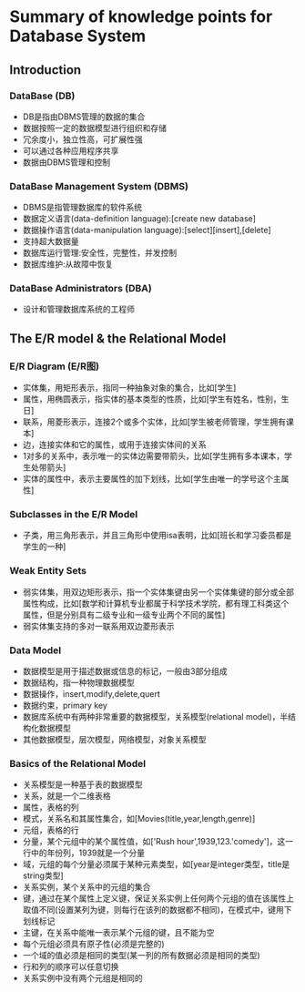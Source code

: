 # Summary of knowledge points for Database System
## Introduction
### DataBase (DB)
* DB是指由DBMS管理的数据的集合
* 数据按照一定的数据模型进行组织和存储
* 冗余度小，独立性高，可扩展性强
* 可以通过各种应用程序共享
* 数据由DBMS管理和控制
### DataBase Management System (DBMS)
* DBMS是指管理数据库的软件系统
* 数据定义语言(data-definition language):[create new database]
* 数据操作语言(data-manipulation language):[select][insert],[delete]
* 支持超大数据量
* 数据库运行管理:安全性，完整性，并发控制
* 数据库维护:从故障中恢复
### DataBase Administrators (DBA)
* 设计和管理数据库系统的工程师
## The E/R model & the Relational Model
### E/R Diagram (E/R图)
* 实体集，用矩形表示，指同一种抽象对象的集合，比如[学生]
* 属性，用椭圆表示，指实体的基本类型的性质，比如[学生有姓名，性别，生日]
* 联系，用菱形表示，连接2个或多个实体，比如[学生被老师管理，学生拥有课本]
* 边，连接实体和它的属性，或用于连接实体间的关系
* 1对多的关系中，表示唯一的实体边需要带箭头，比如[学生拥有多本课本，学生处带箭头]
* 实体的属性中，表示主要属性的加下划线，比如[学生由唯一的学号这个主属性]
### Subclasses in the E/R Model
* 子类，用三角形表示，并且三角形中使用isa表明，比如[班长和学习委员都是学生的一种]
### Weak Entity Sets
* 弱实体集，用双边矩形表示，指一个实体集键由另一个实体集键的部分或全部属性构成，比如[数学和计算机专业都属于科学技术学院，都有理工科类这个属性，但是分别具有二级专业和一级专业两个不同的属性]
* 弱实体集支持的多对一联系用双边菱形表示
### Data Model
* 数据模型是用于描述数据或信息的标记，一般由3部分组成
* 数据结构，指一种物理数据模型
* 数据操作，insert,modify,delete,quert
* 数据约束，primary key
* 数据库系统中有两种非常重要的数据模型，关系模型(relational model)，半结构化数据模型
* 其他数据模型，层次模型，网络模型，对象关系模型
### Basics of the Relational Model
* 关系模型是一种基于表的数据模型
* 关系，就是一个二维表格
* 属性，表格的列
* 模式，关系名和其属性集合，如[Movies(title,year,length,genre)]
* 元组，表格的行
* 分量，某个元组中的某个属性值，如['Rush hour',1939,123.'comedy']，这一行中的年份列，1939就是一个分量
* 域，元组的每个分量必须属于某种元素类型，如[year是integer类型，title是string类型]
* 关系实例，某个关系中的元组的集合
* 键，通过在某个属性上定义键，保证关系实例上任何两个元组的值在该属性上取值不同(设置某列为键，则每行在该列的数据都不相同)，在模式中，键用下划线标记
* 主键，在关系中能唯一表示某个元组的键，且不能为空
* 每个元组必须具有原子性(必须是完整的)
* 一个域的值必须是相同的类型(某一列的所有数据必须是相同的类型)
* 行和列的顺序可以任意切换
* 关系实例中没有两个元组是相同的
